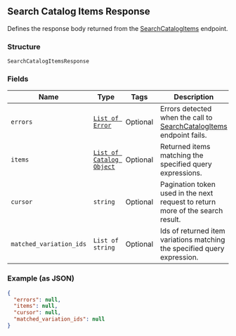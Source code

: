 ## Search Catalog Items Response

Defines the response body returned from the [SearchCatalogItems](#endpoint-Catalog-SearchCatalogItems) endpoint.

### Structure

`SearchCatalogItemsResponse`

### Fields

| Name | Type | Tags | Description |
|  --- | --- | --- | --- |
| `errors` | [`List of Error`](/doc/models/error.md) | Optional | Errors detected when the call to [SearchCatalogItems](#endpoint-Catalog-SearchCatalogItems) endpoint fails. |
| `items` | [`List of Catalog Object`](/doc/models/catalog-object.md) | Optional | Returned items matching the specified query expressions. |
| `cursor` | `string` | Optional | Pagination token used in the next request to return more of the search result. |
| `matched_variation_ids` | `List of string` | Optional | Ids of returned item variations matching the specified query expression. |

### Example (as JSON)

```json
{
  "errors": null,
  "items": null,
  "cursor": null,
  "matched_variation_ids": null
}
```

